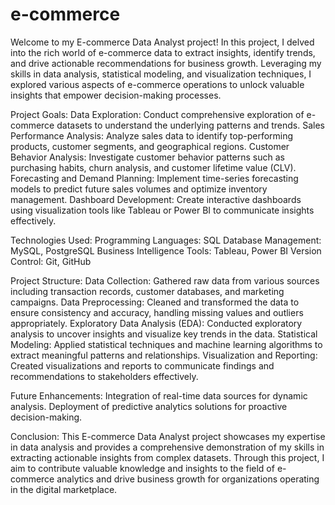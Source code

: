 # e-commerce
Welcome to my E-commerce Data Analyst project! In this project, I delved into the rich world of e-commerce data to extract insights, identify trends, and drive actionable recommendations for business growth. Leveraging my skills in data analysis, statistical modeling, and visualization techniques, I explored various aspects of e-commerce operations to unlock valuable insights that empower decision-making processes.

Project Goals:
Data Exploration: Conduct comprehensive exploration of e-commerce datasets to understand the underlying patterns and trends.
Sales Performance Analysis: Analyze sales data to identify top-performing products, customer segments, and geographical regions.
Customer Behavior Analysis: Investigate customer behavior patterns such as purchasing habits, churn analysis, and customer lifetime value (CLV).
Forecasting and Demand Planning: Implement time-series forecasting models to predict future sales volumes and optimize inventory management.
Dashboard Development: Create interactive dashboards using visualization tools like Tableau or Power BI to communicate insights effectively.

Technologies Used:
Programming Languages: SQL
Database Management: MySQL, PostgreSQL
Business Intelligence Tools: Tableau, Power BI
Version Control: Git, GitHub

Project Structure:
Data Collection: Gathered raw data from various sources including transaction records, customer databases, and marketing campaigns.
Data Preprocessing: Cleaned and transformed the data to ensure consistency and accuracy, handling missing values and outliers appropriately.
Exploratory Data Analysis (EDA): Conducted exploratory analysis to uncover insights and visualize key trends in the data.
Statistical Modeling: Applied statistical techniques and machine learning algorithms to extract meaningful patterns and relationships.
Visualization and Reporting: Created visualizations and reports to communicate findings and recommendations to stakeholders effectively.

Future Enhancements:
Integration of real-time data sources for dynamic analysis.
Deployment of predictive analytics solutions for proactive decision-making.

Conclusion:
This E-commerce Data Analyst project showcases my expertise in data analysis and provides a comprehensive demonstration of my skills in extracting actionable insights from complex datasets. Through this project, I aim to contribute valuable knowledge and insights to the field of e-commerce analytics and drive business growth for organizations operating in the digital marketplace.


